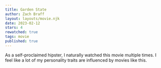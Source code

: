 ```yaml
---
title: Garden State
author: Zach Braff
layout: layouts/movie.njk
date: 2023-02-12
stars: 4
rewatched: true
tags: movie
published: true
---
```

As a self-proclaimed hipster, I naturally watched this movie multiple times. I feel like a lot of my personality traits are influenced by movies like this.
